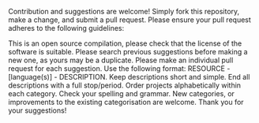 Contribution and suggestions are welcome! Simply fork this repository, make a change, and submit a pull request. Please ensure your pull request adheres to the following guidelines:

This is an open source compilation, please check that the license of the software is suitable.
Please search previous suggestions before making a new one, as yours may be a duplicate.
Please make an individual pull request for each suggestion.
Use the following format: RESOURCE - [language(s)] - DESCRIPTION.
Keep descriptions short and simple.
End all descriptions with a full stop/period.
Order projects alphabetically within each category.
Check your spelling and grammar.
New categories, or improvements to the existing categorisation are welcome.
Thank you for your suggestions!
